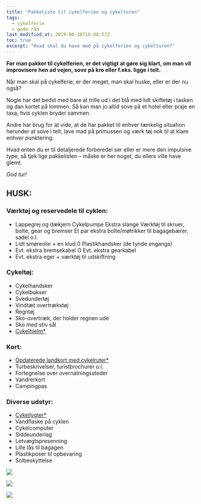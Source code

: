 ```yaml
---
title: "Pakkeliste til cykelferien og cykelturen"
tags:
  - cykelferie
  - gode råd
last_modified_at: 2019-06-28T16:08:57Z
toc: true
excerpt: "Hvad skal du have med på cykelferien og cykelturen?"
---
```


**Før man pakker til cykelferien, er det vigtigt at gøre sig klart, om man vil improvisere hen ad vejen, sove på kro eller f.eks. ligge i telt.**

Når man skal på cykelferie, er der meget, man skal huske, eller er der nu også? 

Nogle har det bedst med bare at trille ud i det blå med lidt skiftetøj i tasken og dan kortet på lommen. Så kan man jo altid sove på et hotel eller praje en taxa, hvis cyklen bryder sammen. 

Andre har brug for at vide, at de har pakket til enhver tænkelig situation herunder at sove i telt, lave mad på primussen og værk tøj nok til at klare enhver punktering. 

Hvad enten du er til detaljerede forberedel ser eller er mere den impulsive type, så tjek lige pakkelisten – måske er her noget, du ellers ville have glemt.

_God tur!_

## HUSK: 

### Værktøj og reservedele til cyklen: 

- Lappegrej og dækjern Cykelpumpe Ekstra slange Værktøj til skruer, bolte, gear og bremser Et par ekstra bolte/møtrikker til bagagebærer, sadel o.l. 
- Lidt smøreolie + en klud 0 Plastikhandsker (de tynde engangs)
- Evt. ekstra bremsekabel O Evt. ekstra gearkabel 
- Evt. ekstra eger + værktøj til udskiftning 

### Cykeltøj: 

- Cykelhandsker 
- Cykelbukser 
- Svedundertøj
- Vindtæt overtrækstøj
- Regntøj
- Sko-overtræk, der holder regnen ude 
- Sko med stiv sål 
- [Cykelhjelm\*](https://www.partner-ads.com/dk/klikbanner.php?partnerid=28187&bannerid=57503) 

### Kort: 

- [Opdaterede landkort med cykelruter\*]({{site.partnerads.saxo_product}}https://www.saxo.com/dk/products/search?query=cykelkort)
- Turbeskrivelser, turistbrochurer o.l.
- Fortegnelse over overnatningssteder 
- Vandrerkort
- Campingpas 

### Diverse udstyr: 

- [Cykellygter\*](https://www.partner-ads.com/dk/klikbanner.php?partnerid=28187&bannerid=65273) 
- Vandflaske på cyklen 
- Cykelcomputer 
- Siddeunderlag
- Letvægtspresenning 
- Lille lås til bagagen 
- Plastikposer til opbevaring 
- Solbeskyttelse 

<a href="https://www.partner-ads.com/dk/klikbanner.php?partnerid=28187&bannerid=51299" target="_blank" rel="nofollow noopener"> <img src="https://www.partner-ads.com/dk/visbanner.php?partnerid=28187&bannerid=51299" border="0"></a>

<a href="https://www.partner-ads.com/dk/klikbanner.php?partnerid=28187&bannerid=10495" target="_blank" rel="nofollow noopener"> <img src="https://www.partner-ads.com/dk/visbanner.php?partnerid=28187&bannerid=10495" border="0"></a>

<a href="https://www.partner-ads.com/dk/klikbanner.php?partnerid=28187&bannerid=59787" target="_blank" rel="nofollow noopener"> <img src="https://www.partner-ads.com/dk/visbanner.php?partnerid=28187&bannerid=59787" border="0"></a>
